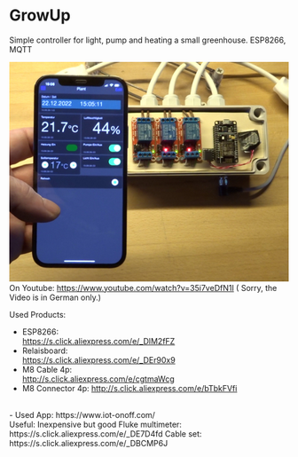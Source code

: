 # GrowUp
Simple controller for light, pump and heating a small greenhouse. ESP8266, MQTT

![Screenshot](Schnappschuss_klein.jpg)
<br>
On Youtube: https://www.youtube.com/watch?v=35i7veDfN1I  (
Sorry, the Video is in German only.)

Used Products:
- ESP8266:             
https://s.click.aliexpress.com/e/_DlM2fFZ
- Relaisboard:      
 https://s.click.aliexpress.com/e/_DEr90x9
- M8 Cable 4p:       
http://s.click.aliexpress.com/e/cgtmaWcg
- M8 Connector 4p:    http://s.click.aliexpress.com/e/bTbkFVfi

<br>
- Used App:      https://www.iot-onoff.com/

<br>
Useful:
Inexpensive but good Fluke multimeter:
https://s.click.aliexpress.com/e/_DE7D4fd
Cable set:   
https://s.click.aliexpress.com/e/_DBCMP6J

